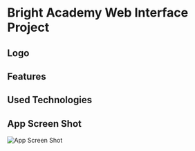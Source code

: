 
# Bright Academy Web Interface Project




## Logo


   
  
## Features



  
## Used Technologies


  
## App Screen Shot

![App Screen Shot]()
